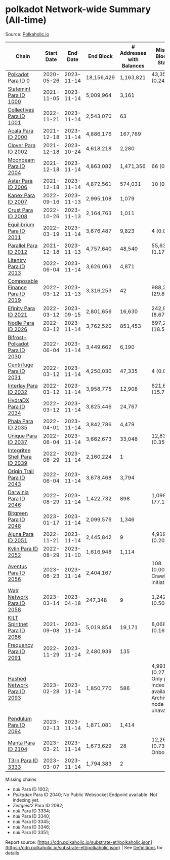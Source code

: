 # polkadot Network-wide Summary (All-time)

Source: [Polkaholic.io](https://polkaholic.io)


| Chain            | Start Date | End Date | End Block | # Addresses with Balances | Missing Blocks / Status |
| ---------------- | ---------- | ---------| --------- | ------------------------- | ----------------------- |
| [Polkadot Para ID 0](/polkadot/0-polkadot) | 2020-05-26 | 2023-11-14 | 18,156,429 |  1,163,821 | 43,357 (0.24%)  |
| [Statemint Para ID 1000](/polkadot/1000-statemint) | 2021-11-05 | 2023-11-14 | 5,009,964 |  3,161 |    |
| [Collectives Para ID 1001](/polkadot/1001-collectives) | 2022-11-21 | 2023-11-14 | 2,543,070 |  63 |    |
| [Acala Para ID 2000](/polkadot/2000-acala) | 2021-12-18 | 2023-11-14 | 4,886,176 |  167,769 |    |
| [Clover Para ID 2002](/polkadot/2002-clover) | 2021-12-18 | 2023-10-24 | 4,618,218 |  2,280 |    |
| [Moonbeam Para ID 2004](/polkadot/2004-moonbeam) | 2021-12-18 | 2023-11-14 | 4,863,082 |  1,471,356 | 66 (0.00%)  |
| [Astar Para ID 2006](/polkadot/2006-astar) | 2021-12-18 | 2023-11-14 | 4,872,561 |  574,031 | 10 (0.00%)  |
| [Kapex Para ID 2007](/polkadot/2007-kapex) | 2022-09-16 | 2023-11-13 | 2,995,108 |  1,079 |    |
| [Crust Para ID 2008](/polkadot/2008-crust) | 2022-10-26 | 2023-11-13 | 2,164,763 |  1,011 |    |
| [Equilibrium Para ID 2011](/polkadot/2011-equilibrium) | 2022-03-19 | 2023-11-14 | 3,676,487 |  9,823 | 4 (0.00%)  |
| [Parallel Para ID 2012](/polkadot/2012-parallel) | 2021-12-18 | 2023-11-13 | 4,757,640 |  48,540 | 55,636 (1.17%)  |
| [Litentry Para ID 2013](/polkadot/2013-litentry) | 2022-06-04 | 2023-11-14 | 3,626,063 |  4,871 |    |
| [Composable Finance Para ID 2019](/polkadot/2019-composable) | 2022-03-12 | 2023-11-13 | 3,316,253 |  42 | 988,228 (29.80%)  |
| [Efinity Para ID 2021](/polkadot/2021-efinity) | 2022-03-12 | 2023-09-15 | 2,801,656 |  16,630 | 242,949 (8.67%)  |
| [Nodle Para ID 2026](/polkadot/2026-nodle) | 2022-03-12 | 2023-11-14 | 3,762,520 |  851,453 | 697,249 (18.53%)  |
| [Bifrost-Polkadot Para ID 2030](/polkadot/2030-bifrost-dot) | 2022-06-04 | 2023-11-14 | 3,449,662 |  6,190 |    |
| [Centrifuge Para ID 2031](/polkadot/2031-centrifuge) | 2022-03-12 | 2023-11-14 | 4,250,030 |  47,335 | 4 (0.00%)  |
| [Interlay Para ID 2032](/polkadot/2032-interlay) | 2022-03-12 | 2023-11-14 | 3,958,775 |  12,908 | 621,626 (15.70%)  |
| [HydraDX Para ID 2034](/polkadot/2034-hydradx) | 2022-03-12 | 2023-11-14 | 3,825,446 |  24,767 |    |
| [Phala Para ID 2035](/polkadot/2035-phala) | 2022-04-01 | 2023-11-14 | 3,842,786 |  4,479 |    |
| [Unique Para ID 2037](/polkadot/2037-unique) | 2022-06-04 | 2023-11-14 | 3,662,673 |  33,048 | 12,839 (0.35%)  |
| [Integritee Shell Para ID 2039](/polkadot/2039-integritee-shell) | 2022-08-29 | 2023-11-14 | 2,160,224 |  1 |    |
| [Origin Trail Para ID 2043](/polkadot/2043-origintrail) | 2022-06-04 | 2023-11-14 | 3,678,468 |  3,794 |    |
| [Darwinia Para ID 2046](/polkadot/2046-darwinia) | 2022-08-29 | 2023-11-14 | 1,422,732 |  898 | 1,098,047 (77.18%)  |
| [Bitgreen Para ID 2048](/polkadot/2048-bitgreen) | 2023-01-17 | 2023-11-14 | 2,099,576 |  1,346 |    |
| [Ajuna Para ID 2051](/polkadot/2051-ajuna) | 2022-11-21 | 2023-11-14 | 2,445,842 |  9 | 4,919 (0.20%)  |
| [Kylin Para ID 2052](/polkadot/2052-kylin) | 2022-08-29 | 2023-11-10 | 1,616,948 |  1,114 |    |
| [Aventus Para ID 2056](/polkadot/2056-aventus) | 2023-06-23 | 2023-11-14 | 2,404,167 |   | 108 (0.00%) Crawling initiated |
| [Watr Network Para ID 2058](/polkadot/2058-watr) | 2023-03-14 | 2023-04-18 | 247,348 |  9 | 1,242 (0.50%)  |
| [KILT Spiritnet Para ID 2086](/polkadot/2086-kilt) | 2021-09-08 | 2023-11-14 | 5,019,854 |  19,171 | 8,068 (0.16%)  |
| [Frequency Para ID 2091](/polkadot/2091-frequency) | 2022-11-29 | 2023-11-14 | 2,480,939 |  135 |    |
| [Hashed Network Para ID 2093](/polkadot/2093-hashed) | 2023-02-28 | 2023-11-14 | 1,850,770 |  586 | 4,991 (0.27%) Only partial index available: Archive node unavailable |
| [Pendulum Para ID 2094](/polkadot/2094-pendulum) | 2023-02-13 | 2023-11-14 | 1,871,081 |  1,414 |    |
| [Manta Para ID 2104](/polkadot/2104-manta) | 2023-03-21 | 2023-11-14 | 1,673,629 |  28 | 12,262 (0.73%) Onboarding |
| [T3rn Para ID 3333](/polkadot/3333-t3rn) | 2023-03-07 | 2023-11-14 | 1,794,383 |  2 |    |

Missing chains


* *null* Para ID 1002; 
* *Polkadex* Para ID 2040; No Public Websocket Endpoint available: Not indexing yet.
* *Zeitgeist2* Para ID 2092; 
* *null* Para ID 3334; 
* *null* Para ID 3340; 
* *null* Para ID 3345; 
* *null* Para ID 3346; 
* *null* Para ID 3351; 

Report source: [https://cdn.polkaholic.io/substrate-etl/polkaholic.json](https://cdn.polkaholic.io/substrate-etl/polkaholic.json) | See [Definitions](/DEFINITIONS.md) for details
